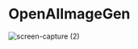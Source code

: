 # OpenAIImageGen

![screen-capture (2)](https://user-images.githubusercontent.com/63086737/226213080-c4bc709f-ee3d-4f80-bd3e-38256123049d.gif)
